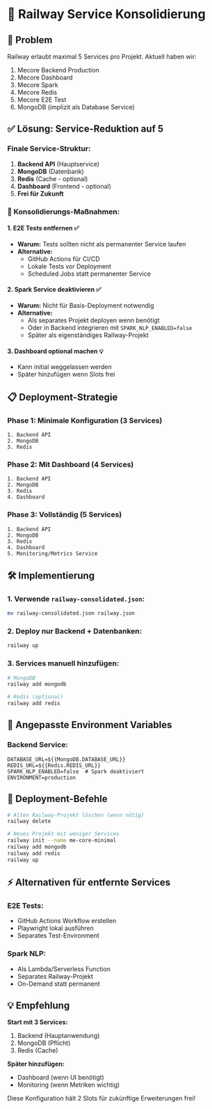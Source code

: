 # 🚄 Railway Service Konsolidierung

## 🚨 Problem
Railway erlaubt maximal 5 Services pro Projekt. Aktuell haben wir:
1. Mecore Backend Production
2. Mecore Dashboard  
3. Mecore Spark
4. Mecore Redis
5. Mecore E2E Test
6. MongoDB (implizit als Database Service)

## ✅ Lösung: Service-Reduktion auf 5

### Finale Service-Struktur:
1. **Backend API** (Hauptservice)
2. **MongoDB** (Datenbank)
3. **Redis** (Cache - optional)
4. **Dashboard** (Frontend - optional)
5. **Frei für Zukunft**

### 🔄 Konsolidierungs-Maßnahmen:

#### 1. **E2E Tests entfernen** ✅
- **Warum:** Tests sollten nicht als permanenter Service laufen
- **Alternative:** 
  - GitHub Actions für CI/CD
  - Lokale Tests vor Deployment
  - Scheduled Jobs statt permanenter Service

#### 2. **Spark Service deaktivieren** ✅
- **Warum:** Nicht für Basis-Deployment notwendig
- **Alternative:**
  - Als separates Projekt deployen wenn benötigt
  - Oder in Backend integrieren mit `SPARK_NLP_ENABLED=false`
  - Später als eigenständiges Railway-Projekt

#### 3. **Dashboard optional machen** 💡
- Kann initial weggelassen werden
- Später hinzufügen wenn Slots frei

## 📋 Deployment-Strategie

### Phase 1: Minimale Konfiguration (3 Services)
```
1. Backend API
2. MongoDB  
3. Redis
```

### Phase 2: Mit Dashboard (4 Services)
```
1. Backend API
2. MongoDB
3. Redis  
4. Dashboard
```

### Phase 3: Vollständig (5 Services)
```
1. Backend API
2. MongoDB
3. Redis
4. Dashboard
5. Monitoring/Metrics Service
```

## 🛠️ Implementierung

### 1. Verwende `railway-consolidated.json`:
```bash
mv railway-consolidated.json railway.json
```

### 2. Deploy nur Backend + Datenbanken:
```bash
railway up
```

### 3. Services manuell hinzufügen:
```bash
# MongoDB
railway add mongodb

# Redis (optional)
railway add redis
```

## 📝 Angepasste Environment Variables

### Backend Service:
```env
DATABASE_URL=${{MongoDB.DATABASE_URL}}
REDIS_URL=${{Redis.REDIS_URL}}
SPARK_NLP_ENABLED=false  # Spark deaktiviert
ENVIRONMENT=production
```

## 🚀 Deployment-Befehle

```bash
# Alten Railway-Projekt löschen (wenn nötig)
railway delete

# Neues Projekt mit weniger Services
railway init --name me-core-minimal
railway add mongodb
railway add redis
railway up
```

## ⚡ Alternativen für entfernte Services

### E2E Tests:
- GitHub Actions Workflow erstellen
- Playwright lokal ausführen
- Separates Test-Environment

### Spark NLP:
- Als Lambda/Serverless Function
- Separates Railway-Projekt
- On-Demand statt permanent

## 💡 Empfehlung

**Start mit 3 Services:**
1. Backend (Hauptanwendung)
2. MongoDB (Pflicht)
3. Redis (Cache)

**Später hinzufügen:**
- Dashboard (wenn UI benötigt)
- Monitoring (wenn Metriken wichtig)

Diese Konfiguration hält 2 Slots für zukünftige Erweiterungen frei!